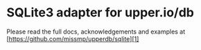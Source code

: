 # SQLite3 adapter for upper.io/db

Please read the full docs, acknowledgements and examples at
[https://github.com/missmp/upperdb/sqlite][1]

[1]: https://github.com/missmp/upperdb/sqlite
